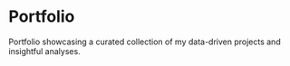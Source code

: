 # Portfolio
Portfolio showcasing a curated collection of my data-driven projects and insightful analyses.
